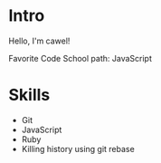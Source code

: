 # Intro

Hello, I'm cawel!

Favorite Code School path: JavaScript


# Skills 

* Git
* JavaScript
* Ruby
* Killing history using git rebase

